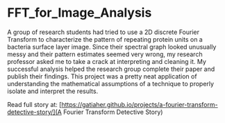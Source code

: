 # FFT_for_Image_Analysis

A group of research students had tried to use a 2D discrete Fourier Transform to characterize the pattern of repeating protein units on a bacteria surface layer image. Since their spectral graph looked unusually messy and their pattern estimates seemed very wrong, my research professor asked me to take a crack at interpreting and cleaning it. My successful analysis helped the research group complete their paper and publish their findings. This project was a pretty neat application of understanding the mathematical assumptions of a technique to properly isolate and interpret the results.

Read full story at: [https://gatiaher.github.io/projects/a-fourier-transform-detective-story/](A Fourier Transform Detective Story)
